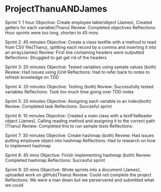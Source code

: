 # ProjectThanuANDJames
Sprint 1: 1 hour Objective: Create employee table/object (James),
Created getters for each variable(Thanu) Review: Completed objectives
Reflections: Hour sprints were too long, shorten to 45 mins

Sprint 2: 45 minutes Objective: Create a class textfile with a method to
read from CSV file(Thanu), splitting each record by a comma and
inserting it into an array(James) Review: First line containing headers
were outputted Reflections: Struggled to get get rid of the headers

Sprint 3: 20 minutes Objective: Tested variables using sample values
(both) Review: Had issues using jUnit Reflections: Had to refer back to
notes to refresh knowledge on TDD

Sprint 4: 20 minutes Objective: Testing (both) Review: Successfully
tested variables Reflections: Took too much time going over TDD notes

Sprint 5: 20 minutes Objective: Assigning each variable to an
index(both) Review: Completed task Reflections: Succesful sprint

Sprint 6: 10 minutes Objective: Created a main class with a
textFileReader object (James), Calling reading method and assigning it
to the correct path (Thanu) Review: Completed this to run sample tests
Reflections:

Sprint 7: 30 minutes Objective: Create hashmap (both) Review: Had issues
putting employee object into hashmap Reflections: Had to research on how
to implement hashmap

Sprint 8: 45 mins Objective: Finish implementing hashmap (both) Review:
Completed hashmap Reflections: Succesful sprint

Sprint 9: 20 mins Objective: Wrote sprints into a document (James),
uploaded work on gitHub(Thanu) Review: Could not complete the project
Reflections: We were a man down but we perservered and submitted what we
could
